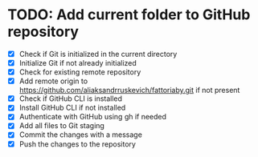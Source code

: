 # TODO: Add current folder to GitHub repository

- [x] Check if Git is initialized in the current directory
- [x] Initialize Git if not already initialized
- [x] Check for existing remote repository
- [x] Add remote origin to https://github.com/aliaksandrruskevich/fattoriaby.git if not present
- [x] Check if GitHub CLI is installed
- [x] Install GitHub CLI if not installed
- [x] Authenticate with GitHub using gh if needed
- [x] Add all files to Git staging
- [x] Commit the changes with a message
- [x] Push the changes to the repository
